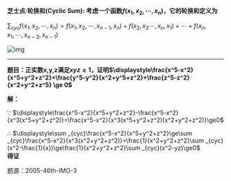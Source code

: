 **芝士点:轮换和(Cyclic Sum): 考虑一个函数$f(x_1,x_2,\cdots,x_n)$，它的轮换和定义为**

$\displaystyle\sum _{cyc}f(x_1,x_2,\cdots,x_n)=f(x_1,x_2,\cdots,x_{n-1},x_n)+f(x_2,x_3\cdots,x_n,x_1)+\cdots +f(x_n,x_1,\cdots,x_{n-2},x_{n-1})$  

![img](https://cn.mcecy.com/image/20230621/0a509d78a82508ea411f433b093ec036.png)
***

**题目：正实数x,y,z满足$xyz\ge1$，证明$\displaystyle\frac{x^5-x^2}{x^5+y^2+z^2}+\frac{y^5-y^2}{x^2+y^5+z^2}+\frac{z^5-z^2}{x^2+y^2+z^5} \ge 0$**  

**解：**  

$\because$  $\displaystyle\frac{x^5-x^2}{x^5+y^2+z^2}-\frac{x^5-x^2}{x^3(x^5+y^2+z^2)}=\frac{x^5-x^2}{x^3(x^5+y^2+z^2)(x^2+y^2+z^2)}\ge0$

$\therefore$  $\displaystyle\sum _{cyc}\frac{x^5-x^2}{x^5+y^2+z^2}\ge\sum _{cyc}\frac{x^5-x^2}{x^3(x^2+y^2+z^2)}=\frac{1}{x^2+y^2+z^2}\sum _{cyc}(x^2-\frac{1}{x})\ge\frac{1}{x^2+y^2+z^2}\sum _{cyc}(x^2-yz)\ge0$  
**得证**

题源：2005-46th-IMO-3